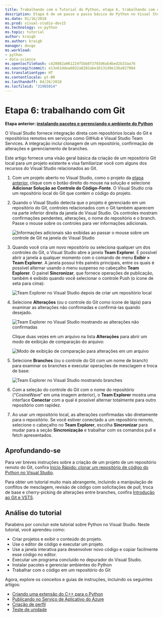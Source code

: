 ```yaml
---
title: Trabalhando com o Tutorial do Python, etapa 6, trabalhando com o Git
description: Etapa 6 de um passo a passo básico do Python no Visual Studio, abordando os recursos relacionados ao Git do Visual Studio.
ms.date: 01/16/2018
ms.prod: visual-studio-dev15
ms.technology: vs-python
ms.topic: tutorial
author: kraigb
ms.author: kraigb
manager: douge
ms.workload:
- python
- data-science
ms.openlocfilehash: c428082a061224f5bb8f3703d6ab4bed2b33aa76
ms.sourcegitcommit: e13e61ddea6032a8282abe16131d9e136a927984
ms.translationtype: HT
ms.contentlocale: pt-BR
ms.lasthandoff: 04/26/2018
ms.locfileid: "31965014"
---
```

# <a name="step-6-working-with-git"></a>Etapa 6: trabalhando com Git

**Etapa anterior: [instalando pacotes e gerenciando o ambiente do Python](tutorial-working-with-python-in-visual-studio-step-05-installing-packages.md)**

O Visual Studio fornece integração direta com repositórios locais do Git e repositórios remotos em serviços como GitHub e Visual Studio Team Services. A integração inclui clonagem de um repositório, confirmação de alterações e gerenciamento de branches.

Este artigo fornece uma visão geral básica da criação de um repositório Git local para um projeto existente e visa familiarizar você com alguns dos recursos do Visual Studio relacionados ao Git.

1. Com um projeto aberto no Visual Studio, como o projeto da [etapa anterior](tutorial-working-with-python-in-visual-studio-step-05-installing-packages.md), clique com o botão direito do mouse na solução e selecione **Adicionar Solução ao Controle do Código-Fonte**. O Visual Studio cria um repositório local do Git que contém o código do projeto.

1. Quando o Visual Studio detecta que o projeto é gerenciado em um repositório do Git, controles relacionados com o Git também aparecem na parte inferior direita da janela do Visual Studio. Os controles mostram confirmações pendentes, alterações, o nome do repositório e o branch. Passe o mouse sobre os controles para ver informações adicionais.

    ![Informações adicionais são exibidas ao passar o mouse sobre um controle de Git na janela do Visual Studio](media/working-with-git-01.png)

1. Quando você cria um novo repositório ou seleciona qualquer um dos controles do Git, o Visual Studio abre a janela **Team Explorer**. É possível abrir a janela a qualquer momento com o comando de menu **Exibir > Team Explorer**. A janela possui três painéis principais, entre os quais é possível alternar usando o menu suspenso no cabeçalho **Team Explorer**. O painel **Sincronizar**, que fornece operações de publicação, também é exibido quando você selecionar o controle Push (o ícone de seta para cima):

    ![Team Explorer no Visual Studio depois de criar um repositório local](media/working-with-git-02.png)

1. Selecione **Alterações** (ou o controle do Git como ícone de lápis) para examinar as alterações não confirmadas e confirmá-las quando desejado.

    ![Team Explorer no Visual Studio mostrando as alterações não confirmadas](media/working-with-git-03.png)

    Clique duas vezes em um arquivo na lista **Alterações** para abrir um modo de exibição de comparação do arquivo:

    ![Modo de exibição de comparação para alterações em um arquivo](media/working-with-git-05.png)

1. Selecione **Branches** (ou o controle do Git com um nome de branch) para examinar os branches e executar operações de mesclagem e troca de base:

    ![Team Explorer no Visual Studio mostrando branches](media/working-with-git-04.png)

1. Com a seleção do controle do Git com o nome do repositório ("CosineWave" em uma imagem anterior), o **Team Explorer** mostra uma interface **Conectar** com a qual é possível alternar totalmente para outro repositório com rapidez.

1. Ao usar um repositório local, as alterações confirmadas vão diretamente para o repositório. Se você estiver conectado a um repositório remoto, selecione o cabeçalho no **Team Explorer**, escolha **Sincronizar** para mudar para a seção **Sincronização** e trabalhar com os comandos pull e fetch apresentados.

## <a name="going-deeper"></a>Aprofundando-se

Para ver breves instruções sobre a criação de um projeto de um repositório remoto do Git, confira [Início Rápido: clonar um repositório de código do Python no Visual Studio](quickstart-03-python-in-visual-studio-project-from-repository.md).

Para obter um tutorial muito mais abrangente, incluindo a manipulação de conflitos de mesclagem, revisão de código com solicitações de pull, troca de base e cherry-picking de alterações entre branches, confira [Introdução ao Git e VSTS](/vsts/git/gitquickstart?toc=/visualstudio/version-control/toc.json&bc=/vsts/git/breadcrumb/vc/toc.json&view=vsts&tabs=visual-studio).

## <a name="tutorial-review"></a>Análise do tutorial

Parabéns por concluir este tutorial sobre Python no Visual Studio. Neste tutorial, você aprendeu como:

- Criar projetos e exibir o conteúdo do projeto.
- Use o editor de código e executar um projeto.
- Use a janela interativa para desenvolver novo código e copiar facilmente esse código no editor.
- Executar um programa concluído no depurador do Visual Studio.
- Instalar pacotes e gerenciar ambientes do Python
- Trabalhar com o código em um repositório do Git

Agora, explore os conceitos e guias de instruções, incluindo os seguintes artigos:

- [Criando uma extensão do C++ para o Python](working-with-c-cpp-python-in-visual-studio.md)
- [Publicando no Serviço de Aplicativo do Azure](publishing-python-web-applications-to-azure-from-visual-studio.md)
- [Criação de perfil](profiling-python-code-in-visual-studio.md)
- [Teste de unidade](unit-testing-python-in-visual-studio.md)
